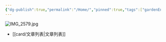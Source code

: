 ```yaml
---
{"dg-publish":true,"permalink":"/Home/","pinned":true,"tags":["gardenEntry"],"dgHomeLink":true,"noteIcon":"2","created":"2024-01-28T22:46:43+08:00","updated":"2024-09-11T17:07:12+08:00"}
---
```



![IMG_2579.jpg](/img/user/attachs/IMG_2579.jpg)

- [[card/文章列表\|文章列表]]

